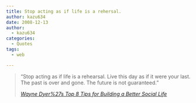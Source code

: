 ```yaml
---
title: Stop acting as if life is a rehersal.
author: kazu634
date: 2008-12-13
author:
  - kazu634
categories:
  - Quotes
tags:
  - web

---
```

<div class="section">
<blockquote title="Wayne Dyer%27s Top 8 Tips for Building a Better Social Life" cite="http://www.positivityblog.com/index.php/2008/12/12/wayne-dyers-top-8-tips-for-building-a-better-social-life/">
<p>
      &#8220;Stop acting as if life is a rehearsal. Live this day as if it were your last. The past is over and gone. The future is not guaranteed.&#8221;
</p>
    
<p>
<cite><a href="http://www.positivityblog.com/index.php/2008/12/12/wayne-dyers-top-8-tips-for-building-a-better-social-life/" onclick="__gaTracker('send', 'event', 'outbound-article', 'http://www.positivityblog.com/index.php/2008/12/12/wayne-dyers-top-8-tips-for-building-a-better-social-life/', 'Wayne Dyer%27s Top 8 Tips for Building a Better Social Life');" target="_blank">Wayne Dyer%27s Top 8 Tips for Building a Better Social Life</a></cite>
</p>
</blockquote>
</div>
